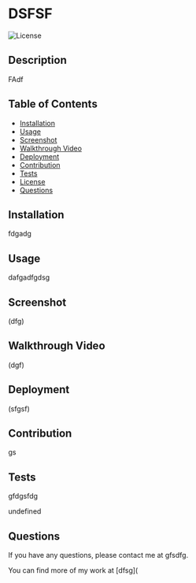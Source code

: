 # DSFSF

  ![License](https://img.shields.io/badge/License-BSD-blue.svg)

  ## Description
  FAdf

  ## Table of Contents
  - [Installation](#Installation)
  - [Usage](#Usage)
  - [Screenshot](#Screenshot)
  - [Walkthrough Video](#Walkthrough-Video)
  - [Deployment](#Deployment)
  - [Contribution](#Contribution)
  - [Tests](#Tests)
  - [License](#License)
  - [Questions](#Questions)

  ## Installation
  fdgadg

  ## Usage
  dafgadfgdsg

  ## Screenshot
  (dfg)

  ## Walkthrough Video
  (dgf)

  ## Deployment
  (sfgsf)

  ## Contribution
  gs

  ## Tests
  gfdgsfdg

  undefined
 

  ## Questions
  If you have any questions, please contact me at gfsdfg.

  You can find more of my work at [dfsg](

